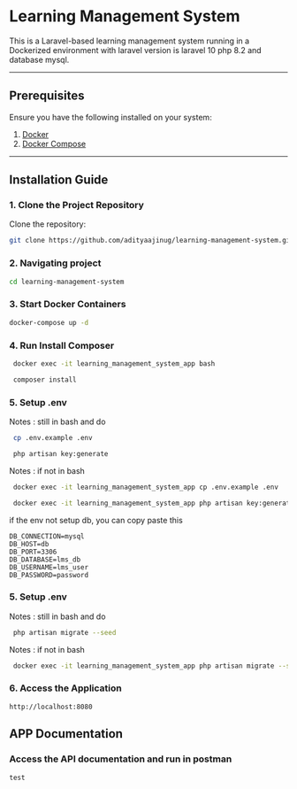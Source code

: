 # Learning Management System

This is a Laravel-based learning management system running in a Dockerized environment with laravel version is laravel 10 php 8.2 and database mysql.

---

## Prerequisites

Ensure you have the following installed on your system:

1. [Docker](https://www.docker.com/get-started)
2. [Docker Compose](https://docs.docker.com/compose/)

---

## Installation Guide

### 1. Clone the Project Repository
 Clone the repository:
   ```bash
   git clone https://github.com/adityaajinug/learning-management-system.git
   ```

### 2. Navigating project
   
   ```bash
   cd learning-management-system
   ```
### 3. Start Docker Containers
  
   ```bash
   docker-compose up -d
   ```
### 4. Run Install Composer 
  ```bash
   docker exec -it learning_management_system_app bash
   ```
  ```bash
   composer install
   ```
### 5. Setup .env 
Notes : still in bash and do
  ```bash
   cp .env.example .env

   php artisan key:generate
   ```
Notes : if not in bash
  ```bash
   docker exec -it learning_management_system_app cp .env.example .env

   docker exec -it learning_management_system_app php artisan key:generate

   ```
if the env not setup db, you can copy paste this
```
DB_CONNECTION=mysql
DB_HOST=db
DB_PORT=3306
DB_DATABASE=lms_db
DB_USERNAME=lms_user
DB_PASSWORD=password
```
### 5. Setup .env 
Notes : still in bash and do
  ```bash
   php artisan migrate --seed
   ```
Notes : if not in bash
  ```bash
   docker exec -it learning_management_system_app php artisan migrate --seed
   ```
### 6. Access the Application
```
http://localhost:8080
```

## APP Documentation

### Access the API documentation and run in postman

```url
test
```